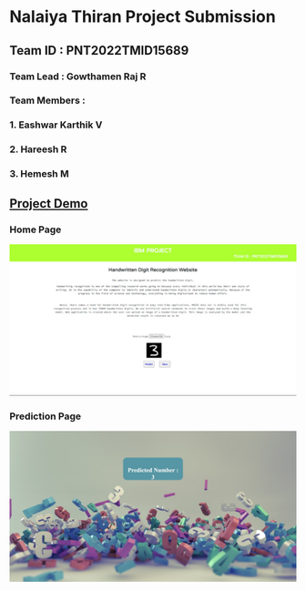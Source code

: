# Nalaiya Thiran Project Submission

## Team ID : PNT2022TMID15689

### Team Lead : Gowthamen Raj R

### Team Members : 

### 1. Eashwar Karthik V
### 2. Hareesh R
### 3. Hemesh M

## [Project Demo](https://drive.google.com/file/d/1-ukrYLSnJMtknq32et0c8kP9b4JtFvAY/view?usp=share_link)


### Home Page
![Demo Front page](https://github.com/IBM-EPBL/IBM-Project-25872-1659975512/blob/main/Final%20Deliverables/Static/images/WhatsApp%20Image%202022-11-17%20at%2012.08.56%20PM.jpeg)


### Prediction Page
![Result Page](https://github.com/IBM-EPBL/IBM-Project-25872-1659975512/blob/main/Final%20Deliverables/Static/images/WhatsApp%20Image%202022-11-17%20at%2012.11.47%20PM.jpeg)